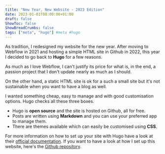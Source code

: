 ```yaml
---
title: "New Year, New Website - 2023 Edition"
date: 2023-01-01T08:00:00+01:00
draft: false
ShowToc: false
ShowBreadCrumbs: false
tags: ["meta", "hugo"] #meta #hugo
---
```


As tradition, I redesigned my website for the new year. After moving to Webflow in 2021 and hosting a simple HTML site in Github in 2022, this year I decided to go back to **Hugo** for a few reasons.

As much as I love Webflow, I can't justify its price for what is, in the end, a passion project that I don't update nearly as much as I should.

On the other hand, a static HTML site is ok for a such a small site but it's not sustainable when you want to have a blog as well.

I wanted something cheap, easy to manage and with good customisation options. Hugo checks all these three boxes.

- Hugo is **open source** and the site is hosted on Github, all for free.
- Posts are written using **Markdown** and you can use your preferred app to manage them.
- There are themes available which can easily be customised using **CSS**.

For more information on how to set up your site with Hugo have a look at their [official documentation](https://gohugo.io/documentation/). If you want to have a look at how I set up this website, here's the [Github repository](https://github.com/francesco-puppo/website).